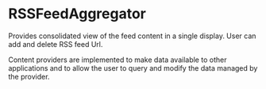 # RSSFeedAggregator
Provides consolidated view of the feed content in a single display.
User can add and delete RSS feed Url.

Content providers are implemented to make data available to other applications and to allow
the user to query and modify the data managed by the provider.
